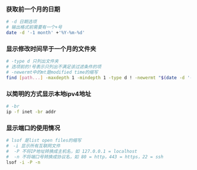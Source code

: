 ### 获取前一个月的日期
```bash
# -d 日期选项
# 输出格式前需要有一个+号
date -d '-1 month' +'%Y-%m-%d'
```
### 显示修改时间早于一个月的文件夹
```bash
# -type d 只列出文件夹
# 选项前的!号表示只列出不满足该过滤条件的项
# -newermt中的mt是modified time的缩写
find [path...] -maxdepth 1 -mindepth 1 -type d ! -newermt "$(date -d '-1 month' +'%Y-%m-%d')"
```
### 以简明的方式显示本地ipv4地址
```bash
# -br 
ip -f inet -br addr
```
### 显示端口的使用情况
```bash
# lsof 是list open files的缩写
#　-i 显示所有互联网文件
#  -P 不将IP地址转换成主机名，如 127.0.0.1 = localhost
#  -n 不将端口号转换成协议名，如 80 = http，443 = https，22 = ssh
lsof -i -P -n
```
